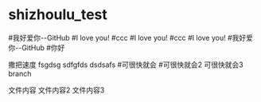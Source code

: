 # shizhoulu_test
#我好爱你--GitHub
#I love you!
#ccc
#I love you!
#ccc
#I love you!
#我好爱你--GitHub
#你好

撒把速度
fsgdsg
sdfgfds 
dsdsafs
#可很快就会
#可很快就会2
可很快就会3
branch


文件内容
文件内容2
文件内容3
